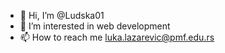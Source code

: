 - 👋 Hi, I’m @Ludska01
- 👀 I’m interested in web development
- 📫 How to reach me luka.lazarevic@pmf.edu.rs

<!---
Ludska01/Ludska01 is a ✨ special ✨ repository because its `README.md` (this file) appears on your GitHub profile.
You can click the Preview link to take a look at your changes.
--->
